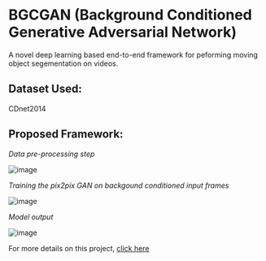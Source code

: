 # BGCGAN (Background Conditioned Generative Adversarial Network)
A novel deep learning based end-to-end framework for peforming moving object segementation on videos.

## Dataset Used: 
CDnet2014

## Proposed Framework:

*Data pre-processing step*

![image](https://user-images.githubusercontent.com/43816787/186823301-16a78de5-1f51-4844-bbcb-2b492100544e.png)

*Training the pix2pix GAN on backgound conditioned input frames*

![image](https://user-images.githubusercontent.com/43816787/186823356-8ecdc332-e8a7-4564-9f77-e32465ccdfc7.png)

*Model output*

![image](https://user-images.githubusercontent.com/43816787/186823391-d13a1082-94ef-4a68-bd35-97d9a1435a45.png)

For more details on this project, [click here](https://github.com/tswaraj/BGCGAN/blob/main/MOVING%20OBJECT%20SEGMENTATION%20USING%20GAN%20.pptx)
 

